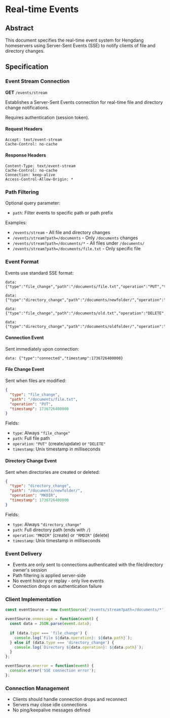 # Real-time Events

## Abstract

This document specifies the real-time event system for Hengdang homeservers using Server-Sent Events (SSE) to notify clients of file and directory changes.

## Specification

### Event Stream Connection

**GET** `/events/stream`

Establishes a Server-Sent Events connection for real-time file and directory change notifications.

Requires authentication (session token).

#### Request Headers

```
Accept: text/event-stream
Cache-Control: no-cache
```

#### Response Headers

```
Content-Type: text/event-stream
Cache-Control: no-cache
Connection: keep-alive
Access-Control-Allow-Origin: *
```

### Path Filtering

Optional query parameter:
- `path`: Filter events to specific path or path prefix

Examples:
- `/events/stream` - All file and directory changes
- `/events/stream?path=/documents` - Only `/documents` changes
- `/events/stream?path=/documents/*` - All files under `/documents/`
- `/events/stream?path=/documents/file.txt` - Only specific file

### Event Format

Events use standard SSE format:

```
data: {"type":"file_change","path":"/documents/file.txt","operation":"PUT","timestamp":1736726400000}

data: {"type":"directory_change","path":"/documents/newfolder/","operation":"MKDIR","timestamp":1736726401000}

data: {"type":"file_change","path":"/documents/old.txt","operation":"DELETE","timestamp":1736726402000}

data: {"type":"directory_change","path":"/documents/oldfolder/","operation":"RMDIR","timestamp":1736726403000}
```

#### Connection Event

Sent immediately upon connection:

```
data: {"type":"connected","timestamp":1736726400000}
```

#### File Change Event

Sent when files are modified:

```json
{
  "type": "file_change",
  "path": "/documents/file.txt",
  "operation": "PUT",
  "timestamp": 1736726400000
}
```

Fields:
- `type`: Always `"file_change"`
- `path`: Full file path
- `operation`: `"PUT"` (create/update) or `"DELETE"`
- `timestamp`: Unix timestamp in milliseconds

#### Directory Change Event

Sent when directories are created or deleted:

```json
{
  "type": "directory_change",
  "path": "/documents/newfolder/",
  "operation": "MKDIR",
  "timestamp": 1736726400000
}
```

Fields:
- `type`: Always `"directory_change"`
- `path`: Full directory path (ends with `/`)
- `operation`: `"MKDIR"` (create) or `"RMDIR"` (delete)
- `timestamp`: Unix timestamp in milliseconds

### Event Delivery

- Events are only sent to connections authenticated with the file/directory owner's session
- Path filtering is applied server-side
- No event history or replay - only live events
- Connection drops on authentication failure

### Client Implementation

```javascript
const eventSource = new EventSource('/events/stream?path=/documents/*');

eventSource.onmessage = function(event) {
  const data = JSON.parse(event.data);
  
  if (data.type === 'file_change') {
    console.log(`File ${data.operation}: ${data.path}`);
  } else if (data.type === 'directory_change') {
    console.log(`Directory ${data.operation}: ${data.path}`);
  }
};

eventSource.onerror = function(event) {
  console.error('SSE connection error');
};
```

### Connection Management

- Clients should handle connection drops and reconnect
- Servers may close idle connections
- No ping/keepalive messages defined
